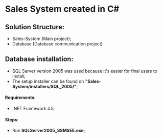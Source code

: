 # Sales System created in C#

## Solution Structure:
- Sales-System (Main project);
- Database (Database communication project)

## Database installation:
- SQL Server version 2005 was used because it's easier for final users to install;
- The setup installer can be found on <b>"Sales-System/installers/SQL_2005/"</b>;
#### Requirements:
- .NET Framework 4.5;

#### Steps:
- Run <b>SQLServer2005_SSMSEE.exe</b>;
